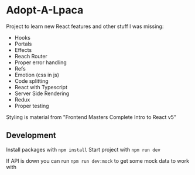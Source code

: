 # Adopt-A-Lpaca
Project to learn new React features and other stuff I was missing:
* Hooks
* Portals
* Effects
* Reach Router
* Proper error handling
* Refs
* Emotion (css in js)
* Code splitting
* React with Typescript
* Server Side Rendering
* Redux
* Proper testing

Styling is material from "Frontend Masters Complete Intro to React v5"


## Development
Install packages with `npm install`
Start project with `npm run dev`

If API is down you can run `npm run dev:mock` to get some mock data to work with